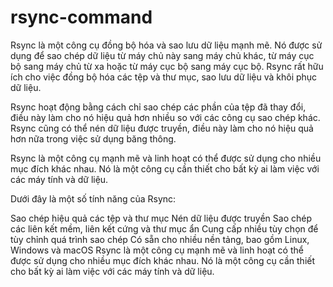 # rsync-command

Rsync là một công cụ đồng bộ hóa và sao lưu dữ liệu mạnh mẽ. Nó được sử dụng để sao chép dữ liệu từ máy chủ này sang máy chủ khác, từ máy cục bộ sang máy chủ từ xa hoặc từ máy cục bộ sang máy cục bộ. Rsync rất hữu ích cho việc đồng bộ hóa các tệp và thư mục, sao lưu dữ liệu và khôi phục dữ liệu.

Rsync hoạt động bằng cách chỉ sao chép các phần của tệp đã thay đổi, điều này làm cho nó hiệu quả hơn nhiều so với các công cụ sao chép khác. Rsync cũng có thể nén dữ liệu được truyền, điều này làm cho nó hiệu quả hơn nữa trong việc sử dụng băng thông.

Rsync là một công cụ mạnh mẽ và linh hoạt có thể được sử dụng cho nhiều mục đích khác nhau. Nó là một công cụ cần thiết cho bất kỳ ai làm việc với các máy tính và dữ liệu.

Dưới đây là một số tính năng của Rsync:

Sao chép hiệu quả các tệp và thư mục
Nén dữ liệu được truyền
Sao chép các liên kết mềm, liên kết cứng và thư mục ẩn
Cung cấp nhiều tùy chọn để tùy chỉnh quá trình sao chép
Có sẵn cho nhiều nền tảng, bao gồm Linux, Windows và macOS
Rsync là một công cụ mạnh mẽ và linh hoạt có thể được sử dụng cho nhiều mục đích khác nhau. Nó là một công cụ cần thiết cho bất kỳ ai làm việc với các máy tính và dữ liệu.
